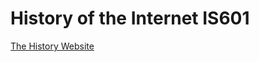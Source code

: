# History of the Internet IS601

[The History Website](http://historyWebsite.eastus.azurecontainer.io)
